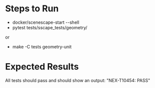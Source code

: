 # Steps to Run
- docker/scenescape-start --shell
- pytest tests/sscape_tests/geometry/

or

- make -C tests geometry-unit

# Expected Results
All tests should pass and should show an output: "NEX-T10454: PASS"
